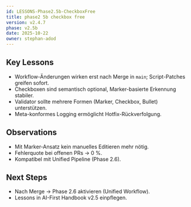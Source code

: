 ```yaml
---
id: LESSONS-Phase2.5b-CheckboxFree
title: phase2 5b checkbox free
version: v2.4.7
phase: v2.5b
date: 2025-10-22
owner: stephan-adod
---
```

## Key Lessons
- Workflow-Änderungen wirken erst nach Merge in `main`; Script-Patches greifen sofort.
- Checkboxen sind semantisch optional, Marker-basierte Erkennung stabiler.
- Validator sollte mehrere Formen (Marker, Checkbox, Bullet) unterstützen.
- Meta-konformes Logging ermöglicht Hotfix-Rückverfolgung.

## Observations
- Mit Marker-Ansatz kein manuelles Editieren mehr nötig.
- Fehlerquote bei offenen PRs → 0 %.
- Kompatibel mit Unified Pipeline (Phase 2.6).

## Next Steps
- Nach Merge → Phase 2.6 aktivieren (Unified Workflow).
- Lessons in AI-First Handbook v2.5 einpflegen.
